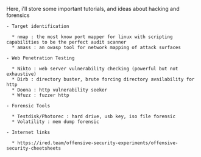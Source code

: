 Here, i'll store some important tutorials, and ideas about hacking and forensics

    - Target identification
  
      * nmap : the most know port mapper for linux with scripting capabilities to be the perfect audit scanner
      * amass : an owasp tool for network mapping of attack surfaces

    - Web Penetration Testing

      * Nikto : web server vulnerability checking (powerful but not exhaustive)
      * Dirb : directory buster, brute forcing directory availability for http
      * Doona : http vulnerability seeker
      * Wfuzz : fuzzer http

    - Forensic Tools

      * Testdisk/Photorec : hard drive, usb key, iso file forensic
      * Volatility : mem dump forensic
         
    - Internet links 

      * https://ired.team/offensive-security-experiments/offensive-security-cheetsheets
